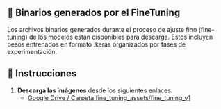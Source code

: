 ## 📁 Binarios generados por el FineTuning

Los archivos binarios generados durante el proceso de ajuste fino (fine-tuning) de los modelos están disponibles para descarga. Estos incluyen pesos entrenados en formato .keras organizados por fases de experimentación.

## 🚀 Instrucciones
1. **Descarga las imágenes** desde los siguientes enlaces:
   - [Google Drive / Carpeta fine_tuning_assets/fine_tuning_v1](https://drive.google.com/drive/folders/1xFEyKeUbPTy5jO6--1wwldmsfyKdIEpF?usp=drive_link)  